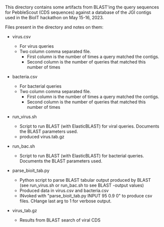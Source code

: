 This directory contains some artifacts from BLAST'ing the query sequences for PebbleScout (CDS sequences) against a database of the JGI contigs used in the BioIT hackathon on May 15-16, 2023.

Files present in the directory and notes on them:

* virus.csv
  * For virus queries
  * Two column comma separated file.  
    * First column is the number of times a query matched the contigs.  
    * Second column is the number of queries that matched this number of times

* bacteria.csv
  * For bacterial queries
  * Two column comma separated file. 
    * First column is the number of times a query matched the contigs.  
    * Second column is the number of queries that matched this number of times

* run_virus.sh
  * Script to run BLAST (with ElasticBLAST) for viral queries.  Documents the BLAST parameters used.
  * produced virus.tab.gz

* run_bac.sh 
  * Script to run BLAST (with ElasticBLAST) for bacterial queries.  Documents the BLAST parameters used.

* parse_bioit_tab.py
  * Python script to parse BLAST tabular output produced by BLAST (see run_virus.sh or run_bac.sh to see BLAST -output values)
  * Produced data in virus.csv and bacteria.csv
  * INvoked with "parse_bioit_tab.py INPUT 95 0.9 0" to produce csv files.  CHange last arg to 1 for verbose output.

* virus_tab.gz
  * Results from BLAST search of viral CDS


